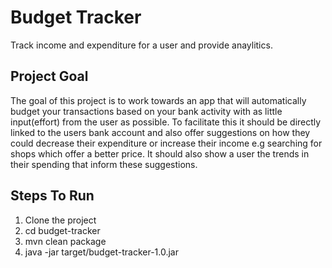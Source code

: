 # Budget Tracker

Track income and expenditure for a user and provide anaylitics.

## Project Goal

The goal of this project is to work towards an app that will automatically budget your transactions based on your bank activity with as little input(effort) from the user as
possible. To facilitate this it should be directly linked to the users bank account and also offer suggestions on how they could decrease their expenditure or increase their 
income e.g searching for shops which offer a better price. It should also show a user the trends in their spending that inform these suggestions. 

## Steps To Run

1. Clone the project
2. cd budget-tracker
3. mvn clean package
4. java -jar target/budget-tracker-1.0.jar
